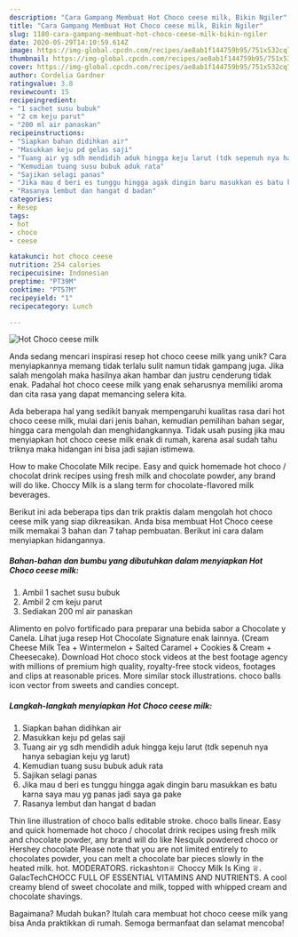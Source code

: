 ```yaml
---
description: "Cara Gampang Membuat Hot Choco ceese milk, Bikin Ngiler"
title: "Cara Gampang Membuat Hot Choco ceese milk, Bikin Ngiler"
slug: 1180-cara-gampang-membuat-hot-choco-ceese-milk-bikin-ngiler
date: 2020-05-29T14:10:59.614Z
image: https://img-global.cpcdn.com/recipes/ae8ab1f144759b95/751x532cq70/hot-choco-ceese-milk-foto-resep-utama.jpg
thumbnail: https://img-global.cpcdn.com/recipes/ae8ab1f144759b95/751x532cq70/hot-choco-ceese-milk-foto-resep-utama.jpg
cover: https://img-global.cpcdn.com/recipes/ae8ab1f144759b95/751x532cq70/hot-choco-ceese-milk-foto-resep-utama.jpg
author: Cordelia Gardner
ratingvalue: 3.8
reviewcount: 15
recipeingredient:
- "1 sachet susu bubuk"
- "2 cm keju parut"
- "200 ml air panaskan"
recipeinstructions:
- "Siapkan bahan didihkan air"
- "Masukkan keju pd gelas saji"
- "Tuang air yg sdh mendidih aduk hingga keju larut (tdk sepenuh nya hanya sebagian keju yg larut)"
- "Kemudian tuang susu bubuk aduk rata"
- "Sajikan selagi panas"
- "Jika mau d beri es tunggu hingga agak dingin baru masukkan es batu karna saya mau yg panas jadi saya ga pake"
- "Rasanya lembut dan hangat d badan"
categories:
- Resep
tags:
- hot
- choco
- ceese

katakunci: hot choco ceese 
nutrition: 254 calories
recipecuisine: Indonesian
preptime: "PT39M"
cooktime: "PT57M"
recipeyield: "1"
recipecategory: Lunch

---
```



![Hot Choco ceese milk](https://img-global.cpcdn.com/recipes/ae8ab1f144759b95/751x532cq70/hot-choco-ceese-milk-foto-resep-utama.jpg)

Anda sedang mencari inspirasi resep hot choco ceese milk yang unik? Cara menyiapkannya memang tidak terlalu sulit namun tidak gampang juga. Jika salah mengolah maka hasilnya akan hambar dan justru cenderung tidak enak. Padahal hot choco ceese milk yang enak seharusnya memiliki aroma dan cita rasa yang dapat memancing selera kita.

Ada beberapa hal yang sedikit banyak mempengaruhi kualitas rasa dari hot choco ceese milk, mulai dari jenis bahan, kemudian pemilihan bahan segar, hingga cara mengolah dan menghidangkannya. Tidak usah pusing jika mau menyiapkan hot choco ceese milk enak di rumah, karena asal sudah tahu triknya maka hidangan ini bisa jadi sajian istimewa.

How to make Chocolate Milk recipe. Easy and quick homemade hot choco / chocolat drink recipes using fresh milk and chocolate powder, any brand will do like. Choccy Milk is a slang term for chocolate-flavored milk beverages.


Berikut ini ada beberapa tips dan trik praktis dalam mengolah hot choco ceese milk yang siap dikreasikan. Anda bisa membuat Hot Choco ceese milk memakai 3 bahan dan 7 tahap pembuatan. Berikut ini cara dalam menyiapkan hidangannya.

<!--inarticleads1-->

##### Bahan-bahan dan bumbu yang dibutuhkan dalam menyiapkan Hot Choco ceese milk:

1. Ambil 1 sachet susu bubuk
1. Ambil 2 cm keju parut
1. Sediakan 200 ml air panaskan


Alimento en polvo fortificado para preparar una bebida sabor a Chocolate y Canela. Lihat juga resep Hot Chocolate Signature enak lainnya. (Cream Cheese Milk Tea + Wintermelon + Salted Caramel + Cookies &amp; Cream + Cheesecake). Download Hot choco stock videos at the best footage agency with millions of premium high quality, royalty-free stock videos, footages and clips at reasonable prices. More similar stock illustrations. choco balls icon vector from sweets and candies concept. 

<!--inarticleads2-->

##### Langkah-langkah menyiapkan Hot Choco ceese milk:

1. Siapkan bahan didihkan air
1. Masukkan keju pd gelas saji
1. Tuang air yg sdh mendidih aduk hingga keju larut (tdk sepenuh nya hanya sebagian keju yg larut)
1. Kemudian tuang susu bubuk aduk rata
1. Sajikan selagi panas
1. Jika mau d beri es tunggu hingga agak dingin baru masukkan es batu karna saya mau yg panas jadi saya ga pake
1. Rasanya lembut dan hangat d badan


Thin line illustration of choco balls editable stroke. choco balls linear. Easy and quick homemade hot choco / chocolat drink recipes using fresh milk and chocolate powder, any brand will do like Nesquik powdered choco or Hershey chocolate Please note that you are not limited entirely to chocolates powder, you can melt a chocolate bar pieces slowly in the heated milk. hot. MODERATORS. rickashton♕ Choccy Milk Is King ♕. GalacTechCHOCC FULL OF ESSENTIAL VITAMINS AND NUTRIENTS. A cool creamy blend of sweet chocolate and milk, topped with whipped cream and chocolate shavings. 

Bagaimana? Mudah bukan? Itulah cara membuat hot choco ceese milk yang bisa Anda praktikkan di rumah. Semoga bermanfaat dan selamat mencoba!
